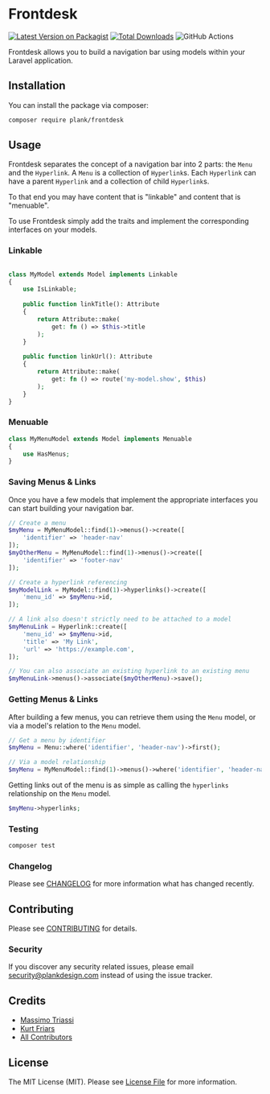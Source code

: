 # Frontdesk

[![Latest Version on Packagist](https://img.shields.io/packagist/v/plank/frontdesk.svg?style=flat-square)](https://packagist.org/packages/plank/frontdesk)
[![Total Downloads](https://img.shields.io/packagist/dt/plank/frontdesk.svg?style=flat-square)](https://packagist.org/packages/plank/frontdesk)
![GitHub Actions](https://github.com/plank/frontdesk/actions/workflows/main.yml/badge.svg)

Frontdesk allows you to build a navigation bar using models within your Laravel application. 


## Installation

You can install the package via composer:

```bash
composer require plank/frontdesk
```

## Usage

Frontdesk separates the concept of a navigation bar into 2 parts: 
the `Menu` and the `Hyperlink`. 
A `Menu` is a collection of `Hyperlink`s. 
Each `Hyperlink` can have a parent `Hyperlink` and a collection of child `Hyperlink`s. 

To that end you may have content that is "linkable" and content that is "menuable".

To use Frontdesk simply add the traits and implement the corresponding interfaces on your models.

### Linkable
```php

class MyModel extends Model implements Linkable
{
    use IsLinkable;
    
    public function linkTitle(): Attribute
    {
        return Attribute::make(
            get: fn () => $this->title
        );
    }
    
    public function linkUrl(): Attribute
    {
        return Attribute::make(
            get: fn () => route('my-model.show', $this)
        );
    }
}
```

### Menuable

```php
class MyMenuModel extends Model implements Menuable 
{
    use HasMenus;
}
```

### Saving Menus & Links

Once you have a few models that implement the appropriate interfaces you can start building your navigation bar.

```php
// Create a menu
$myMenu = MyMenuModel::find(1)->menus()->create([
    'identifier' => 'header-nav'
]); 
$myOtherMenu = MyMenuModel::find(1)->menus()->create([
    'identifier' => 'footer-nav'
]);

// Create a hyperlink referencing 
$myModelLink = MyModel::find(1)->hyperlinks()->create([
    'menu_id' => $myMenu->id,
]);

// A link also doesn't strictly need to be attached to a model
$myMenuLink = Hyperlink::create([
    'menu_id' => $myMenu->id,
    'title' => 'My Link',
    'url' => 'https://example.com',
]);

// You can also associate an existing hyperlink to an existing menu
$myMenuLink->menus()->associate($myOtherMenu)->save();
```

### Getting Menus & Links
After building a few menus, you can retrieve them using the `Menu` model, or via a model's relation to the `Menu` model.
```php
// Get a menu by identifier
$myMenu = Menu::where('identifier', 'header-nav')->first();

// Via a model relationship
$myMenu = MyMenuModel::find(1)->menus()->where('identifier', 'header-nav')->first();
```

Getting links out of the menu is as simple as calling the `hyperlinks` relationship on the `Menu` model.
```php
$myMenu->hyperlinks;
```

### Testing

```bash
composer test
```

### Changelog

Please see [CHANGELOG](CHANGELOG.md) for more information what has changed recently.

## Contributing

Please see [CONTRIBUTING](CONTRIBUTING.md) for details.

### Security

If you discover any security related issues, please email <a href="mailto:security@plankdesign.com">security@plankdesign.com</a> instead of using the issue tracker.

## Credits

-   [Massimo Triassi](https://github.com/m-triassi)
-   [Kurt Friars](https://github.com/kfriars)
-   [All Contributors](../../contributors)

## License

The MIT License (MIT). Please see [License File](LICENSE.md) for more information.
